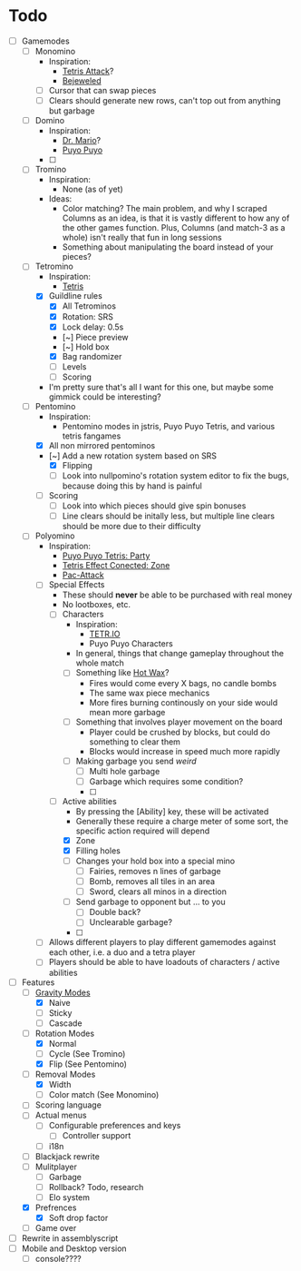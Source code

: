# Todo
- [ ] Gamemodes
	- [ ] Monomino
		- Inspiration:
			- [Tetris Attack](https://tetris.wiki/Tetris_Attack)?
			- [Bejeweled]()
		- [ ] Cursor that can swap pieces
		- [ ] Clears should generate new rows, can't top out from anything but garbage
	- [ ] Domino
		- Inspiration:
			- [Dr. Mario](https://tetris.wiki/Dr._Mario)?
			- [Puyo Puyo]()
		- [ ] 
	- [ ] Tromino
		- Inspiration:
			- None (as of yet)
		- Ideas:
			- Color matching? The main problem, and why I scraped Columns as an idea, is that it is vastly different to how any of the other games function. Plus, Columns (and match-3 as a whole) isn't really that fun in long sessions
			- Something about manipulating the board instead of your pieces? 
	- [ ] Tetromino
		- Inspiration:
			- [Tetris](https://tetris.wiki/Tetris_Guideline)
		- [x] Guildline rules
			- [x] All Tetrominos
			- [x] Rotation: SRS
			- [x] Lock delay: 0.5s
			- [~] Piece preview
			- [~] Hold box
			- [x] Bag randomizer
			- [ ] Levels
			- [ ] Scoring
		- I'm pretty sure that's all I want for this one, but maybe some gimmick could be interesting? 
	- [ ] Pentomino
		- Inspiration:
			- Pentomino modes in jstris, Puyo Puyo Tetris, and various tetris fangames
		- [x] All non mirrored pentominos
		- [~] Add a new rotation system based on SRS
			- [x] Flipping
			- [ ] Look into nullpomino's rotation system editor to fix the bugs, because doing this by hand is painful
		- [ ] Scoring
			- [ ] Look into which pieces should give spin bonuses
			- [ ] Line clears should be initally less, but multiple line clears should be more due to their difficulty
	- [ ] Polyomino
		- Inspiration:
			- [Puyo Puyo Tetris: Party](https://puyonexus.com/wiki/Party)
			- [Tetris Effect Conected: Zone](https://tetris.wiki/Tetris_Effect#Zone_mechanic)
			- [Pac-Attack](https://en.wikipedia.org/wiki/Pac-Attack)
		- [ ] Special Effects
			- These should **never** be able to be purchased with real money 
			- No lootboxes, etc.
			- [ ] Characters
				- Inspiration:
					- [TETR.IO](https://characters.osk.sh/) 
					- Puyo Puyo Characters
				- In general, things that change gameplay throughout the whole match
				- [ ] Something like [Hot Wax](https://www.lexaloffle.com/bbs/?pid=146729)? 
					- Fires would come every X bags, no candle bombs 
					- The same wax piece mechanics 
					- More fires burning continously on your side would mean more garbage 
				- [ ] Something that involves player movement on the board
					- Player could be crushed by blocks, but could do something to clear them
					- Blocks would increase in speed much more rapidly
				- [ ] Making garbage you send *weird*
					- [ ] Multi hole garbage
					- [ ] Garbage which requires some condition?
					- [ ] 
			- [ ] Active abilities
				- By pressing the [Ability] key, these will be activated
				- Generally these require a charge meter of some sort, the specific action required will depend 
				- [x] Zone
				- [x] Filling holes
				- [ ] Changes your hold box into a special mino
					- [ ] Fairies, removes n lines of garbage 
					- [ ] Bomb, removes all tiles in an area
					- [ ] Sword, clears all minos in a direction
				- [ ] Send garbage to opponent but ... to you
					- [ ] Double back?
					- [ ] Unclearable garbage?
				- [ ] 
		- [ ] Allows different players to play different gamemodes against each other, i.e. a duo and a tetra player
		- [ ] Players should be able to have loadouts of characters / active abilities
- [ ] Features
	- [ ] [Gravity Modes](https://tetris.wiki/Line_clear#Line_clear_gravity)
		- [x] Naive
		- [ ] Sticky
		- [ ] Cascade
	- [ ] Rotation Modes
		- [x] Normal
		- [ ] Cycle (See Tromino)
		- [x] Flip (See Pentomino)
	- [ ] Removal Modes
		- [x] Width
		- [ ] Color match (See Monomino)
	- [ ] Scoring language
	- [ ] Actual menus 
		- [ ] Configurable preferences and keys
			- [ ] Controller support
		- [ ] i18n
	- [ ] Blackjack rewrite
	- [ ] Mulitplayer
		- [ ] Garbage
		- [ ] Rollback? Todo, research
		- [ ] Elo system
	- [x] Prefrences
		- [x] Soft drop factor
	- [ ] Game over
- [ ] Rewrite in assemblyscript
- [ ] Mobile and Desktop version
	- [ ] console????